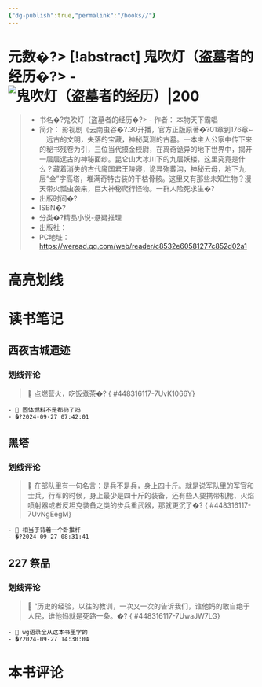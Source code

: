 ```yaml
---
{"dg-publish":true,"permalink":"/books//"}
---
```


# 元数�?> [!abstract] 鬼吹灯（盗墓者的经历�?> - ![ 鬼吹灯（盗墓者的经历）|200](https://wfqqreader-1252317822.image.myqcloud.com/cover/15/529015/t6_529015.jpg)
> - 书名�?鬼吹灯（盗墓者的经历�?> - 作者： 本物天下霸唱
> - 简介： 影视剧《云南虫谷�?.30开播，官方正版原著�?01章到176章~ 　远古的文明，失落的宝藏，神秘莫测的古墓。一本主人公家中传下来的秘书残卷为引，三位当代摸金校尉，在离奇诡异的地下世界中，揭开一层层远古的神秘面纱。昆仑山大冰川下的九层妖楼，这里究竟是什么？藏着消失的古代魔国君王陵寝，诡异殉葬沟，神秘云母，地下九层“金”字高塔，堆满奇特古装的干枯骨骸。这里又有那些未知生物？漫天带火瓢虫袭来，巨大神秘爬行怪物。一群人险死求生�?　　
> - 出版时间�?
> - ISBN�?
> - 分类�?精品小说-悬疑推理
> - 出版社： 
> - PC地址：https://weread.qq.com/web/reader/c8532e60581277c852d02a1

# 高亮划线

# 读书笔记

## 西夜古城遗迹

### 划线评论
> 📌 点燃营火，吃饭煮茶�?
{ #448316117-7UvK1066Y}

    - 💭 固体燃料不是都扔了吗
    - �?2024-09-27 07:42:01
   
## 黑塔

### 划线评论
> 📌 在部队里有一句名言：是兵不是兵，身上四十斤。就是说军队里的军官和士兵，行军的时候，身上最少是四十斤的装备，还有些人要携带机枪、火焰喷射器或者反坦克装备之类的步兵重武器，那就更沉了�?
{ #448316117-7UvNgEegM}

    - 💭 相当于背着一个卧推杆
    - �?2024-09-27 08:31:41
   
## 227 祭品

### 划线评论
> 📌 “历史的经验，以往的教训，一次又一次的告诉我们，谁他妈的敢自绝于人民，谁他妈就是死路一条。�?
{ #448316117-7UwaJW7LG}

    - 💭 wg语录全从这本书里学的
    - �?2024-09-27 14:30:04
   
# 本书评论


